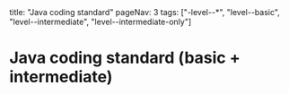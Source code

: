 <frontmatter>
title: "Java coding standard"
pageNav: 3
tags: ["-level--*", "level--basic", "level--intermediate", "level--intermediate-only"]
</frontmatter>

# Java coding standard (basic + intermediate)

<include src="rules.mbdf" />




